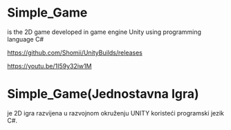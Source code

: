 # Simple_Game
is the 2D game developed in game engine Unity using programming language C#

https://github.com/Shomii/UnityBuilds/releases

https://youtu.be/1I59y32iw1M

# Simple_Game(Jednostavna Igra)
je 2D igra razvijena u razvojnom okruženju UNITY koristeći programski jezik C#.
